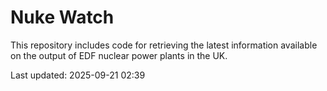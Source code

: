 # Nuke Watch

This repository includes code for retrieving the latest information available on the output of EDF nuclear power plants in the UK.

Last updated: 2025-09-21 02:39
